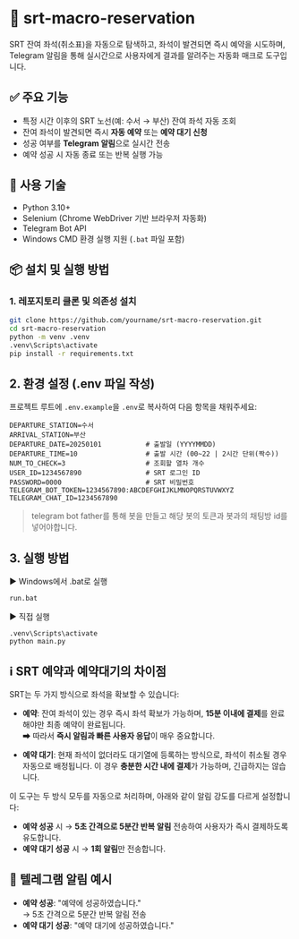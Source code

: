 # 🚄 srt-macro-reservation

SRT 잔여 좌석(취소표)을 자동으로 탐색하고, 좌석이 발견되면 즉시 예약을 시도하며, Telegram 알림을 통해 실시간으로 사용자에게 결과를 알려주는 자동화 매크로 도구입니다.

## ✅ 주요 기능

- 특정 시간 이후의 SRT 노선(예: 수서 → 부산) 잔여 좌석 자동 조회
- 잔여 좌석이 발견되면 즉시 **자동 예약** 또는 **예약 대기 신청**
- 성공 여부를 **Telegram 알림**으로 실시간 전송
- 예약 성공 시 자동 종료 또는 반복 실행 가능

## 🧰 사용 기술

- Python 3.10+
- Selenium (Chrome WebDriver 기반 브라우저 자동화)
- Telegram Bot API
- Windows CMD 환경 실행 지원 (`.bat` 파일 포함)

## 📦 설치 및 실행 방법

### 1. 레포지토리 클론 및 의존성 설치

```bash
git clone https://github.com/yourname/srt-macro-reservation.git
cd srt-macro-reservation
python -m venv .venv
.venv\Scripts\activate
pip install -r requirements.txt
```

## 2. 환경 설정 (.env 파일 작성)

프로젝트 루트에 `.env.example`을 `.env`로 복사하여 다음 항목을 채워주세요:

```
DEPARTURE_STATION=수서
ARRIVAL_STATION=부산
DEPARTURE_DATE=20250101           # 출발일 (YYYYMMDD)
DEPARTURE_TIME=10                 # 출발 시간 (00~22 | 2시간 단위(짝수))
NUM_TO_CHECK=3                    # 조회할 열차 개수
USER_ID=1234567890                # SRT 로그인 ID
PASSWORD=0000                     # SRT 비밀번호
TELEGRAM_BOT_TOKEN=1234567890:ABCDEFGHIJKLMNOPQRSTUVWXYZ
TELEGRAM_CHAT_ID=1234567890
```

> telegram bot father를 통해 봇을 만들고 해당 봇의 토큰과 봇과의 채팅방 id를 넣어야합니다.

## 3. 실행 방법

▶ Windows에서 .bat로 실행

```cmd
run.bat
```

▶ 직접 실행

```
.venv\Scripts\activate
python main.py
```

## ℹ️ SRT 예약과 예약대기의 차이점

SRT는 두 가지 방식으로 좌석을 확보할 수 있습니다:

- **예약**: 잔여 좌석이 있는 경우 즉시 좌석 확보가 가능하며, **15분 이내에 결제**를 완료해야만 최종 예약이 완료됩니다.  
  ⮕ 따라서 **즉시 알림과 빠른 사용자 응답**이 매우 중요합니다.

- **예약 대기**: 현재 좌석이 없더라도 대기열에 등록하는 방식으로, 좌석이 취소될 경우 자동으로 배정됩니다. 이 경우 **충분한 시간 내에 결제**가 가능하며, 긴급하지는 않습니다.

이 도구는 두 방식 모두를 자동으로 처리하며, 아래와 같이 알림 강도를 다르게 설정합니다:

- **예약 성공** 시 → **5초 간격으로 5분간 반복 알림** 전송하여 사용자가 즉시 결제하도록 유도합니다.
- **예약 대기 성공** 시 → **1회 알림**만 전송합니다.

## 💬 텔레그램 알림 예시

- **예약 성공**: "예약에 성공하였습니다."  
  → 5초 간격으로 5분간 반복 알림 전송
- **예약 대기 성공**: "예약 대기에 성공하였습니다."
